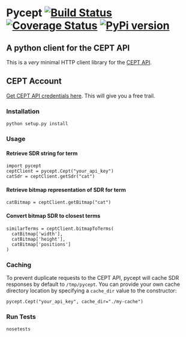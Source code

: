 # Pycept [![Build Status](https://travis-ci.org/numenta/pycept.svg?branch=master)](https://travis-ci.org/numenta/pycept) [![Coverage Status](https://coveralls.io/repos/numenta/pycept/badge.png?branch=master)](https://coveralls.io/r/numenta/pycept?branch=master) [![PyPi version](https://pypip.in/v/pycept/badge.png)](https://crate.io/packages/pycept/)

## A python client for the CEPT API

This is a *very* minimal HTTP client library for the [CEPT API](http://www.cortical.io/developers_apidocumentation.html).

## CEPT Account

[Get CEPT API credentials here](http://www.cortical.io/developers_apikey.html). This will give you a free trail.

### Installation

    python setup.py install

### Usage

#### Retrieve SDR string for term

    import pycept
    ceptClient = pycept.Cept("your_api_key")
    catSdr = ceptClient.getSdr("cat")

#### Retrieve bitmap representation of SDR for term

    catBitmap = ceptClient.getBitmap("cat")

#### Convert bitmap SDR to closest terms

    similarTerms = ceptClient.bitmapToTerms(
      catBitmap['width'], 
      catBitmap['height'], 
      catBitmap['positions']
    )

### Caching

To prevent duplicate requests to the CEPT API, pycept will cache SDR responses by default to `/tmp/pycept`. You can provide your own cache directory location by specifying a `cache_dir` value to the constructor:

    pycept.Cept("your_api_key", cache_dir="./my-cache")

### Run Tests

    nosetests
